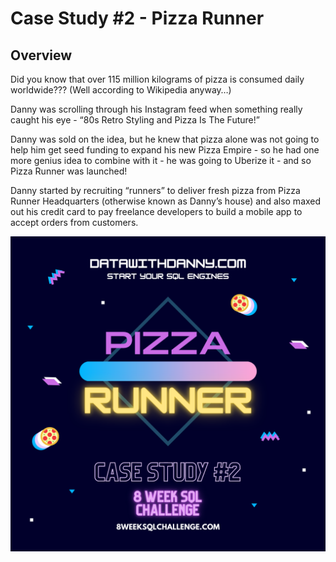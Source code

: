 # Case Study #2 - Pizza Runner

## Overview
Did you know that over 115 million kilograms of pizza is consumed daily worldwide??? (Well according to Wikipedia anyway…)

Danny was scrolling through his Instagram feed when something really caught his eye - “80s Retro Styling and Pizza Is The Future!”

Danny was sold on the idea, but he knew that pizza alone was not going to help him get seed funding to expand his new Pizza Empire - so he had one more genius idea to combine with it - he was going to Uberize it - and so Pizza Runner was launched!

Danny started by recruiting “runners” to deliver fresh pizza from Pizza Runner Headquarters (otherwise known as Danny’s house) and also maxed out his credit card to pay freelance developers to build a mobile app to accept orders from customers.

<img src="https://github.com/Manojkumar0715/8_Week_SQL_Challenge/blob/main/Case%20Study%20%232%20-%20Pizza%20Runner/Case%20Study%20%232%20-%20Pizza%20Runner.png"
class="center">
